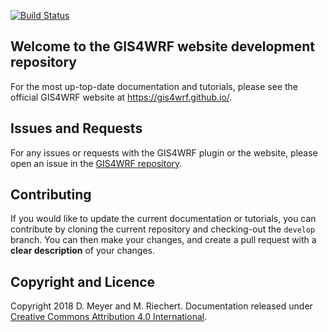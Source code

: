 [![Build Status](https://travis-ci.com/GIS4WRF/gis4wrf.github.io.svg?branch=develop)](https://travis-ci.com/GIS4WRF/gis4wrf.github.io)

## Welcome to the GIS4WRF website development repository
For the most up-top-date documentation and tutorials, please see the official GIS4WRF website at https://gis4wrf.github.io/.

## Issues and Requests
For any issues or requests with the GIS4WRF plugin or the website, please open an issue in the [GIS4WRF repository](https://github.com/GIS4WRF/gis4wrf/issues).

## Contributing
If you would like to update the current documentation or tutorials, you can contribute by cloning the current repository and checking-out the `develop` branch. You can then make your changes, and create a pull request with a **clear description** of your changes.

## Copyright and Licence
Copyright 2018 D. Meyer and M. Riechert. Documentation released under [Creative Commons Attribution 4.0 International](LICENSE.txt).
